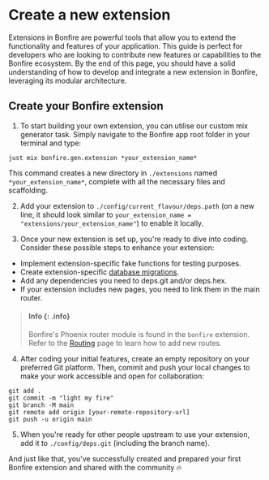 <!--
SPDX-FileCopyrightText: 2025 Bonfire Networks <https://bonfirenetworks.org/contact/>

SPDX-License-Identifier: AGPL-3.0-only
SPDX-License-Identifier: CC0-1.0
-->

# Create a new extension
    
Extensions in Bonfire are powerful tools that allow you to extend the functionality and features of your application.
This guide is perfect for developers who are looking to contribute new features or capabilities to the Bonfire ecosystem.
By the end of this page, you should have a solid understanding of how to develop and integrate a new extension in Bonfire, leveraging its modular architecture.


## Create your Bonfire extension

1. To start building your own extension, you can utilise our custom mix generator task. Simply navigate to the Bonfire app root folder in your terminal and type:
        
```
just mix bonfire.gen.extension *your_extension_name*
```

This command creates a new directory in `./extensions` named `*your_extension_name*`, complete with all the necessary files and scaffolding.

2. Add your extension to `./config/current_flavour/deps.path` (on a new line, it should look similar to `your_extension_name = "extensions/your_extension_name"`) to enable it locally.

3. Once your new extension is set up, you're ready to dive into coding. Consider these possible steps to enhance your extension:

- Implement extension-specific fake functions for testing purposes.
- Create extension-specific [database migrations](https://hexdocs.pm/ecto_sql/Ecto.Adapters.SQL.html#module-migrations).
- Add any dependencies you need to deps.git and/or deps.hex.
- If your extension includes new pages, you need to link them in the main router. 

> #### Info {: .info}
> Bonfire's Phoenix router module is found in the `bonfire` extension. Refer to the [Routing](/docs/building/routing.md) page to learn how to add new routes.


4. After coding your initial features, create an empty repository on your preferred Git platform. Then, commit and push your local changes to make your work accessible and open for collaboration:

```
git add .
git commit -m "light my fire"
git branch -M main
git remote add origin [your-remote-repository-url]
git push -u origin main
```

5. When you're ready for other people upstream to use your extension, add it to `./config/deps.git` (including the branch name).

And just like that, you've successfully created and prepared your first Bonfire extension and shared with the community 🔥
